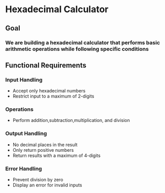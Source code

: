 # Hexadecimal Calculator

## Goal 
### We are building a hexadecimal calculator that performs basic arithmetic operations while following specific conditions 

## Functional Requirements

### Input Handling
- Accept only hexadecimal numbers
- Restrict input to a maximum of 2-digits
### Operations
- Perform addition,subtraction,multiplication, and division
### Output Handling
- No decimal places in the result
- Only return positive numbers
- Return results with a maximum of 4-digits
### Error Handling
- Prevent division by zero
- Display an error for invalid inputs

